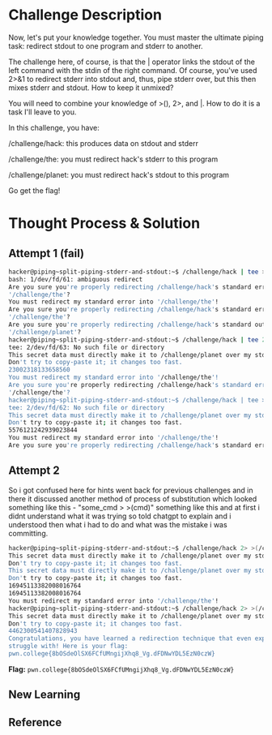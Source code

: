 # Challenge Description
Now, let's put your knowledge together. You must master the ultimate piping task: redirect stdout to one program and stderr to another.

The challenge here, of course, is that the | operator links the stdout of the left command with the stdin of the right command. Of course, you've used 2>&1 to redirect stderr into stdout and, thus, pipe stderr over, but this then mixes stderr and stdout. How to keep it unmixed?

You will need to combine your knowledge of >(), 2>, and |. How to do it is a task I'll leave to you.

In this challenge, you have:

/challenge/hack: this produces data on stdout and stderr

/challenge/the: you must redirect hack's stderr to this program

/challenge/planet: you must redirect hack's stdout to this program

Go get the flag!
# Thought Process & Solution
## Attempt 1 (fail)

```bash
hacker@piping~split-piping-stderr-and-stdout:~$ /challenge/hack | tee >(/challenge/planet) 2>&1>(/challenge/the)
bash: 1/dev/fd/61: ambiguous redirect
Are you sure you're properly redirecting /challenge/hack's standard error into 
'/challenge/the'?
You must redirect my standard error into '/challenge/the'!
Are you sure you're properly redirecting /challenge/hack's standard error into 
'/challenge/the'?
Are you sure you're properly redirecting /challenge/hack's standard output into 
'/challenge/planet'?
hacker@piping~split-piping-stderr-and-stdout:~$ /challenge/hack | tee 2>(/challenge/the) >(/challenge/planet)
tee: 2/dev/fd/63: No such file or directory
This secret data must directly make it to /challenge/planet over my stdout. 
Don't try to copy-paste it; it changes too fast.
23002318133658560
You must redirect my standard error into '/challenge/the'!
Are you sure you're properly redirecting /challenge/hack's standard error into 
'/challenge/the'?
hacker@piping~split-piping-stderr-and-stdout:~$ /challenge/hack | tee >(/challenge/planet) 2>(/challenge/the)
tee: 2/dev/fd/62: No such file or directory
This secret data must directly make it to /challenge/planet over my stdout. 
Don't try to copy-paste it; it changes too fast.
5576121242939023844
You must redirect my standard error into '/challenge/the'!
Are you sure you're properly redirecting /challenge/hack's standard error into 
```

## Attempt 2
So i got confused here for hints went back for previous challenges and in there it discussed another method of process of substitution which looked something like this - "some_cmd > >(cmd)" something like this and at first i didnt understand what it was trying so told chatgpt to explain and i understood then what i had to do and what was the mistake i was committing.



```bash
hacker@piping~split-piping-stderr-and-stdout:~$ /challenge/hack 2> >(/challenge/hack) | tee >(/challenge/planet)
This secret data must directly make it to /challenge/planet over my stdout. 
Don't try to copy-paste it; it changes too fast.
This secret data must directly make it to /challenge/planet over my stdout. 
Don't try to copy-paste it; it changes too fast.
16945113382008016764
16945113382008016764
You must redirect my standard error into '/challenge/the'!
hacker@piping~split-piping-stderr-and-stdout:~$ /challenge/hack 2> >(/challenge/the) | tee >(/challenge/planet)
This secret data must directly make it to /challenge/planet over my stdout. 
Don't try to copy-paste it; it changes too fast.
4462300541407828943
Congratulations, you have learned a redirection technique that even experts 
struggle with! Here is your flag:
pwn.college{8bOSdeOlSX6FCfUMngijXhq8_Vg.dFDNwYDL5EzN0czW}
```
**Flag:** `pwn.college{8bOSdeOlSX6FCfUMngijXhq8_Vg.dFDNwYDL5EzN0czW}`
## New Learning
## Reference
